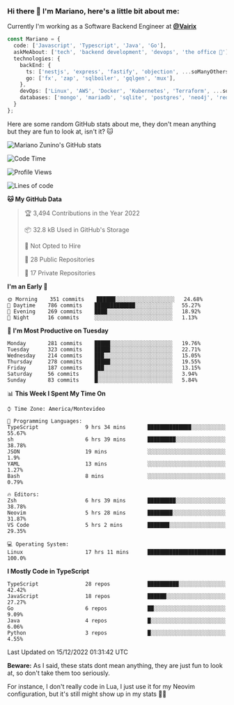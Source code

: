 ### Hi there 👋 I'm Mariano, here's a little bit about me:

Currently I'm working as a Software Backend Engineer at [**@Vairix**](https://vairix.com)

```ts
const Mariano = {
  code: ['Javascript', 'Typescript', 'Java', 'Go'],
  askMeAbout: ['tech', 'backend development', 'devops', 'the office 💼'],
  technologies: {
    backEnd: {
      ts: ['nestjs', 'express', 'fastify', 'objection', ...soManyOthersFrameworks],
      go: ['fx', 'zap', 'sqlboiler', 'gqlgen', 'mux'],
    },
    devOps: ['Linux', 'AWS', 'Docker', 'Kubernetes', 'Terraform', ...soManyOthersTools],
    databases: ['mongo', 'mariadb', 'sqlite', 'postgres', 'neo4j', 'redis'],
  }
};
```

Here are some random GitHub stats about me, they don't mean anything but they are fun to look at, isn't it? 🐱

![Mariano Zunino's GitHub stats](https://github-readme-stats.vercel.app/api?username=marianozunino&count_private=true&show_icons=true&theme=radical)

<!--START_SECTION:waka-->
![Code Time](http://img.shields.io/badge/Code%20Time-379%20hrs%2047%20mins-blue)

![Profile Views](http://img.shields.io/badge/Profile%20Views-7-blue)

![Lines of code](https://img.shields.io/badge/From%20Hello%20World%20I%27ve%20Written-397%20Thousand%20lines%20of%20code-blue)

**🐱 My GitHub Data** 

> 🏆 3,494 Contributions in the Year 2022
 > 
> 📦 32.8 kB Used in GitHub's Storage 
 > 
> 🚫 Not Opted to Hire
 > 
> 📜 28 Public Repositories 
 > 
> 🔑 17 Private Repositories  
 > 
**I'm an Early 🐤** 

```text
🌞 Morning    351 commits    ██████░░░░░░░░░░░░░░░░░░░   24.68% 
🌆 Daytime    786 commits    █████████████░░░░░░░░░░░░   55.27% 
🌃 Evening    269 commits    ████░░░░░░░░░░░░░░░░░░░░░   18.92% 
🌙 Night      16 commits     ░░░░░░░░░░░░░░░░░░░░░░░░░   1.13%

```
📅 **I'm Most Productive on Tuesday** 

```text
Monday       281 commits    █████░░░░░░░░░░░░░░░░░░░░   19.76% 
Tuesday      323 commits    █████░░░░░░░░░░░░░░░░░░░░   22.71% 
Wednesday    214 commits    ███░░░░░░░░░░░░░░░░░░░░░░   15.05% 
Thursday     278 commits    █████░░░░░░░░░░░░░░░░░░░░   19.55% 
Friday       187 commits    ███░░░░░░░░░░░░░░░░░░░░░░   13.15% 
Saturday     56 commits     █░░░░░░░░░░░░░░░░░░░░░░░░   3.94% 
Sunday       83 commits     █░░░░░░░░░░░░░░░░░░░░░░░░   5.84%

```


📊 **This Week I Spent My Time On** 

```text
⌚︎ Time Zone: America/Montevideo

💬 Programming Languages: 
TypeScript               9 hrs 34 mins       ██████████████░░░░░░░░░░░   55.67% 
sh                       6 hrs 39 mins       █████████░░░░░░░░░░░░░░░░   38.78% 
JSON                     19 mins             ░░░░░░░░░░░░░░░░░░░░░░░░░   1.9% 
YAML                     13 mins             ░░░░░░░░░░░░░░░░░░░░░░░░░   1.27% 
Bash                     8 mins              ░░░░░░░░░░░░░░░░░░░░░░░░░   0.79%

🔥 Editors: 
Zsh                      6 hrs 39 mins       █████████░░░░░░░░░░░░░░░░   38.78% 
Neovim                   5 hrs 28 mins       ████████░░░░░░░░░░░░░░░░░   31.87% 
VS Code                  5 hrs 2 mins        ███████░░░░░░░░░░░░░░░░░░   29.35%

💻 Operating System: 
Linux                    17 hrs 11 mins      █████████████████████████   100.0%

```

**I Mostly Code in TypeScript** 

```text
TypeScript               28 repos            ██████████░░░░░░░░░░░░░░░   42.42% 
JavaScript               18 repos            ██████░░░░░░░░░░░░░░░░░░░   27.27% 
Go                       6 repos             ██░░░░░░░░░░░░░░░░░░░░░░░   9.09% 
Java                     4 repos             █░░░░░░░░░░░░░░░░░░░░░░░░   6.06% 
Python                   3 repos             █░░░░░░░░░░░░░░░░░░░░░░░░   4.55%

```



 Last Updated on 15/12/2022 01:31:42 UTC
<!--END_SECTION:waka-->

**Beware:** As I said, these stats dont mean anything, they are just fun to look at, so don't take them too seriously.

For instance, I don't really code in Lua, I just use it for my Neovim configuration, but it's still might show up in my stats 🤷‍♂️
